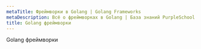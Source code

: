 ```yaml
---
metaTitle: Фреймворки в Golang | Golang Frameworks
metaDescription: Всё о фреймворках в Golang | База знаний PurpleSchool
title: Golang фреймворки
---
```


Golang фреймворки
